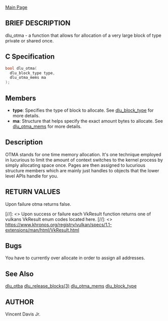 <a href="https://easyip2023.github.io/lucurious-docs/" class="button">Main Page</a>

## BRIEF DESCRIPTION

dlu_otma - a function that allows for allocation of a very large block of type private or shared once.

## C Specification

```c
bool dlu_otma(
  dlu_block_type type,
  dlu_otma_mems ma
);
```

## Members

* **type**: Specifies the type of block to allocate. See [dlu_block_type](https://easyip2023.github.io/lucurious-docs/enums/utils/dlu_block_type) for more details.
* **ma**: Structure that helps specify the exact amount bytes to allocate. See [dlu_otma_mems](https://easyip2023.github.io/lucurious-docs/structs/utils/dlu_otma_mems)
for more details.

## Description

OTMA stands for one time memory allocation. It's one technique employed in lucurious to limit the amount of context switches to the kernel process
by simply allocating space once. Pages are then assigned to lucurious structure members which are mainly just handles to objects that the lower level 
APIs handle for you.

## RETURN VALUES

Upon failure otma returns false.

[//]: <> Upon success or failure each VkResult function returns one of vulkans VkResult enum codes located here.
[//]: <> <https://www.khronos.org/registry/vulkan/specs/1.1-extensions/man/html/VkResult.html>

## Bugs

You have to currently over allocate in order to assign all addresses.

## See Also

[dlu_otba](https://easyip2023.github.io/lucurious-docs/api/utils/dlu_otba)
[dlu_release_blocks(3)](https://easyip2023.github.io/lucurious-docs/api/utils/dlu_release_blocks)
[dlu_otma_mems](https://easyip2023.github.io/lucurious-docs/structs/utils/dlu_otma_mems)
[dlu_block_type](https://easyip2023.github.io/lucurious-docs/enums/utils/dlu_block_type)

## AUTHOR

Vincent Davis Jr.